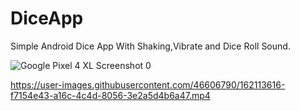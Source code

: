 # DiceApp
Simple Android Dice App With Shaking,Vibrate and Dice Roll Sound.

![Google Pixel 4 XL Screenshot 0](https://user-images.githubusercontent.com/46606790/162113380-e2c5f58f-a30d-4f68-918c-f420b64d9e73.png)


https://user-images.githubusercontent.com/46606790/162113616-f7154e43-a16c-4c4d-8056-3e2a5d4b6a47.mp4
